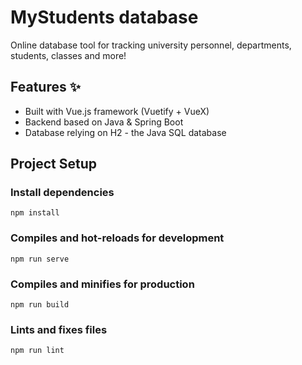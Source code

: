 # MyStudents database

Online database tool for tracking university personnel, departments, students, classes and more!

## Features ✨

- Built with Vue.js framework (Vuetify + VueX)
- Backend based on Java & Spring Boot
- Database relying on H2 - the Java SQL database

## Project Setup

### Install dependencies

```
npm install
```

### Compiles and hot-reloads for development

```
npm run serve
```

### Compiles and minifies for production

```
npm run build
```

### Lints and fixes files

```
npm run lint
```
